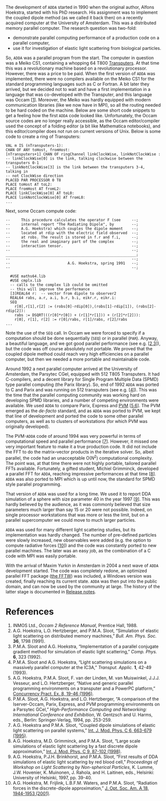 The development of `ADDA` started in 1990 when the original author, Alfons Hoekstra, started with his PhD research. His assignment was to implement the coupled dipole method (as we called it back then) on a recently acquired computer at the University of Amsterdam. This was a distributed memory parallel computer. The research question was two-fold:
  * demonstrate parallel computing performance of a production code on a parallel computer,
  * use it for investigation of elastic light scattering from biological particles.

So, `ADDA` was a parallel program from the start. The computer in question was a Meiko CS1, containing a whopping 64 T800 [Transputers](http://www.wikipedia.org/wiki/Transputer).  At that time this was a revolutionary machine based on a revolutionary processor. However, there was a price to be paid. When the first version of `ADDA` was implemented, there were no compilers available on the Meiko CS1 for the standard programming languages such as C or Fortran. A bit later they arrived, but we decided not to wait and have a first implementation in a language that was co-developed with the Transputer, and this language was Occam [[1](#references)]. Moreover, the Meiko was hardly equipped with modern communication libraries (like we now have in MPI), so all the routing needed to be hard coded on the machine. Below are some short code snippets to get a feeling how the first `ADDA` code looked like. Unfortunately, the Occam source codes are no longer really accessible, as the Occam editor/compiler used the concept of a folding editor (a bit like Mathematica notebooks), and this editor/compiler does not run on current versions of Unix. Below is some code to create a ring of Transputers:

```
VAL m IS (nTransputers-1):
CHAN OF ANY toHost, fromHost:
[nTransputers+1] CHAN OF ringChannel linkClockWise, linkNotClockWise :
-- linkClockWise[0] is the link, talking clockwise between the transputers 0-1
-- linkNotClockWise[3] is the link between the transputers 3-4, talking in
-- not ClockWise direction
PLACED PAR PROCESSOR 0 T8
PLACE toHost AT toL2:
PLACE fromHost AT fromL2:
PLACE linkClockWise[0] AT toL0:
PLACE linkNotClockWise[0] AT fromL0:
...
```

Next, some Occam compute code:

```
--     This procedure calculates the operator F (see     --;
--     internal report "The Radiating Dipole", by        --;
--     A.G. Hoekstra) which couples the dipole moment    --;
--     located at rdip with the electric field observed  --;
--     at robs. The result is stored in f.r and f.i,     --;
--     the real and imaginary part of the complex        --;
--     interaction tensor.                               --;
--                                                       --;
___________________________________________________________;
--                                                       --;
--                          A.G. Hoekstra, spring 1991   --;
--                                                       --;

  #USE maths64.lib
  #USE cmplx.lib
  -- calls to the complex lib could be omitted          
  -- this will improve the performance
  [3]REAL64 r:  -- vector from dipole to observer2
  REAL64 rabs, a.r, a.i, b.r, b.i, eikr.r, eikr.i:
  SEQ
    r[0],r[1],r[2] := (robs[0]-rdip[0]),(robs[1]-rdip[1]), (robs[2]-rdip[2]):
    rabs := DSQRT(((r[0]*r[0]) + (r[1]*r[1])) + (r[2]*r[2])):
    r[0], r[1], r[2] := r[0]/rabs, r[1]/rabs, r[2]/rabs
...
```

Note the use of the `SEQ` call. In Occam we were forced to specify if a computation should be done sequentially (`SEQ`) or in parallel (`PAR`). Anyway, a beautiful language, and we got good parallel performance (see e.g. [[2,3](#references)]), but the code was off course absolutely not portable. We proved that the coupled dipole method could reach very high efficiencies on a parallel computer, but then we needed a more portable and maintainable code.

Around 1992 a next parallel computer arrived at the University of Amsterdam, the Parsytec CGel, equipped with 512 T805 Transputers. It had C-compilers, and a decent library for Single Program Multiple Data (SPMD) type parallel computing (the Parix library). So, end of 1992 `ADDA` was ported to C and Parix and was running on 512 transputers (see e.g. [[4](#references)]). This was the time that the parallel computing community was working hard on developing SPMD libraries, and a number of competing environments were available. We used `ADDA` to compare Parix, Express and [PVM](http://www.csm.ornl.gov/pvm/pvm_home.html)  [[5,6](#references)]. The PVM emerged as the _de-facto_ standard, and as `ADDA` was ported to PVM, we kept that line of development and ported the code to some other parallel computers, as well as to clusters of workstations (for which PVM was originally developed).

The PVM-`ADDA` code of around 1994 was very powerful in terms of computational speed and parallel performance [[7](#references)]. However, it missed one very important feature to make it a true production code. It did not include the FFT to do the matrix–vector products in the iterative solver. So, albeit parallel, the code had an unacceptable O(_N_<sup>2</sup>) computational complexity. The point was, at that time there were not highly portable, tailored parallel FFTs available. Fortunately, a gifted student, Michiel Grimminck, developed a parallel FFT for `ADDA`, reaching impressive performances at that time [[8](#references)]. `ADDA` was also ported to MPI which is up until now, the standard for SPMD style parallel programming.

That version of `ADDA` was used for a long time. We used it to report DDA simulation of a sphere with size parameter 40 in the year 1997 [[9](#references)]. This was hardly believed by the audience, as it was commonly believed that size parameters much larger than say 15 or 20 were not possible. Indeed, on single processor workstations that was more or less the limit, but on a parallel supercomputer we could move to much larger particles.

`ADDA` was used for many different light scattering studies, but its implementation was hardly changed. The number of pre-defined particles were slowly increased, new observables were added (e.g. the option to compute radiative forces [[10](#references)]) and the code was constantly ported to new parallel machines. The later was an easy job, as the combination of a C code with MPI was easily portable.

With the arrival of Maxim Yurkin in Amsterdam in 2004 a next wave of `ADDA` development started. The code was completely redone, an optimized parallel FFT package ([the FFTW](http://www.fftw.org/)) was included, a Windows version was created, finally reaching its current state. `ADDA` was then put into the public domain, and can now be used by the community at large. The history of the latter stage is documented in [Release notes](ReleaseNotes.md).

# References #
  1. INMOS Ltd., _Occam 2 Reference Manual_, Prentice Hall, 1988.
  1. A.G. Hoekstra, L.O. Hertzberger, and P.M.A. Sloot, “Simulation of elastic light scattering on distributed memory machines,” _Bull. Am. Phys. Soc._ **36**, 1798 (1991).
  1. P.M.A. Sloot and A.G. Hoekstra, “Implementation of a parallel conjugate gradient method for simulation of elastic light scattering,” _Comp. Phys._ **6**, 323 (1992).
  1. P.M.A. Sloot and A.G. Hoekstra, “Light scattering simulations on a massively parallel computer at the IC3A,” _Transput. Applic._ **1**, 42-49 (1993).
  1. A.G. Hoekstra, P.M.A. Sloot, F. van der Linden, M. van Muiswinkel, J.J.J. Vesseur, and L.O. Hertzberger, “Native and generic parallel programming environments on a transputer and a PowerPC platform,” [Concurrency Pract. Ex. 8, 19-46 (1996)](http://dx.doi.org/10.1002/(SICI)1096-9128(199601)8:1<19::AID-CPE193>3.0.CO;2-9).
  1. P.M.A. Sloot, A.G. Hoekstra, and L.O. Hertzberger, “A comparison of the Iserver-Occam, Parix, Express, and PVM programming environments on a Parsytec GCel,” _High-Performance Computing and Networking: International Conference and Exhibition_, W. Gentzsch and U. Harms, eds.,  Berlin: Springer-Verlag, 1994, pp. 253-259.
  1. A.G. Hoekstra and P.M.A. Sloot, “Coupled dipole simulations of elastic light scattering on parallel systems,” [Int. J. Mod. Phys. C 6, 663-679 (1995)](http://dx.doi.org/10.1142%2FS0129183195000563).
  1. A.G. Hoekstra, M.D. Grimminck, and P.M.A. Sloot, “Large scale simulations of elastic light scattering by a fast discrete dipole approximation,” [Int. J. Mod. Phys. C 9, 87-102 (1998)](http://dx.doi.org/10.1142%2FS012918319800008X).
  1. A.G. Hoekstra, P.J.H. Brinkhorst, and P.M.A. Sloot, “First results of DDA simulations of elastic light scattering by red blood cell,” _Proceedings of Workshop on Light Scattering by Non-spherical Particles_, K. Lumme, J.W. Hovenier, K. Muinonen, J. Rahola, and H. Laitinen, eds.,  Helsinki: University of Helsinki, 1997, pp. 39-40.
  1. A.G. Hoekstra, M. Frijlink, L.B.F.M. Waters, and P.M.A. Sloot, “Radiation forces in the discrete-dipole approximation,” [J. Opt. Soc. Am. A 18, 1944-1953 (2001)](http://dx.doi.org/10.1364%2FJOSAA.18.001944).
